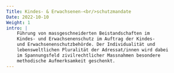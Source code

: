 ```yaml
---
Title: Kindes- & Erwachsenen-<br/>schutz­mandate
Date: 2022-10-10
Weight: 1
intro: |
    Führung von massgeschneiderten Beistandschaften im
    Kindes- und Erwachsenenschutz im Auftrag der Kindes-
    und Erwachsenenschutzbehörde. Der Individualität und
    lebensweltlichen Pluralität der Adressat/innen wird dabei
    im Spannungsfeld zivilrechtlicher Massnahmen besondere
    methodische Aufmerksamkeit geschenkt.
---
```

